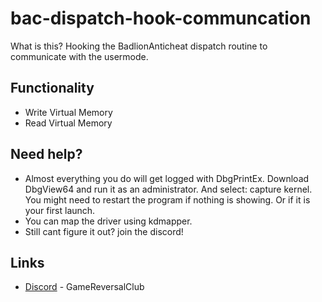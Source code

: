 # bac-dispatch-hook-communcation

What is this?
Hooking the BadlionAnticheat dispatch routine to communicate with the usermode.

## Functionality
* Write Virtual Memory
* Read Virtual Memory

## Need help?
* Almost everything you do will get logged with DbgPrintEx. Download DbgView64 and run it as an administrator. And select: capture kernel. You might need to restart the program if nothing is showing. Or if it is your first launch.
* You can map the driver using kdmapper.
* Still cant figure it out? join the discord!

## Links
* [Discord](https://discord.gg/9XykzWqVMP) - GameReversalClub
